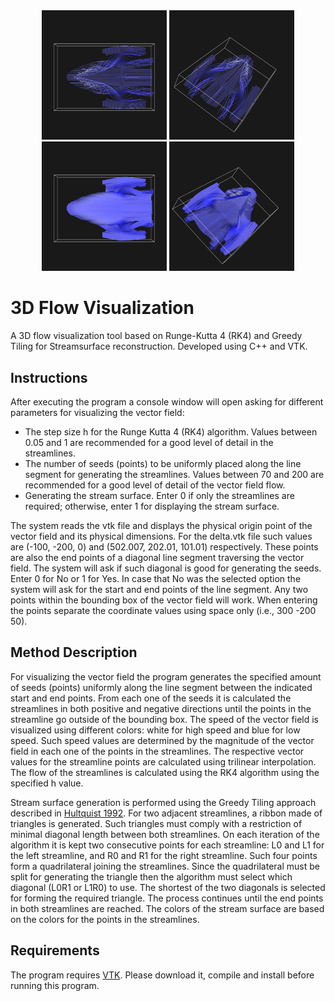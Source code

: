 <div style="text-align:center;">
  <img src="https://github.com/andresbejarano/3DFlowVisualization/blob/master/images/img1.jpg" width="200" />
  <img src="https://github.com/andresbejarano/3DFlowVisualization/blob/master/images/img2.jpg" width="200" />
  <img src="https://github.com/andresbejarano/3DFlowVisualization/blob/master/images/img3.jpg" width="200" />
  <img src="https://github.com/andresbejarano/3DFlowVisualization/blob/master/images/img4.jpg" width="200" />
</div>

# 3D Flow Visualization
A 3D flow visualization tool based on Runge-Kutta 4 (RK4) and Greedy Tiling for Streamsurface reconstruction. Developed using C++ and VTK.

## Instructions
After executing the program a console window will open asking for different parameters for visualizing the vector field:
* The step size h for the Runge Kutta 4 (RK4) algorithm. Values between 0.05 and 1 are recommended for a good level of detail in the streamlines.
* The number of seeds (points) to be uniformly placed along the line segment for generating the streamlines. Values between 70 and 200 are recommended for a good level of detail of the vector field flow.
* Generating the stream surface. Enter 0 if only the streamlines are required; otherwise, enter 1 for displaying the stream surface.

The system reads the vtk file and displays the physical origin point of the vector field and its physical dimensions. For the delta.vtk file such values are (-100, -200, 0) and (502.007, 202.01, 101.01) respectively. These points are also the end points of a diagonal line segment traversing the vector field. The system will ask if such diagonal is good for generating the seeds. Enter 0 for No or 1 for Yes. In case that No was the selected option the system will ask for the start and end points of the line segment. Any two points within the bounding box of the vector field will work. When entering the points separate the coordinate values using space only (i.e., 300 -200 50).

## Method Description
For visualizing the vector field the program generates the specified amount of seeds (points) uniformly along the line segment between the indicated start and end points. From each one of the seeds it is calculated the streamlines in both positive and negative directions until the points in the streamline go outside of the bounding box. The speed of the vector field is visualized using different colors: white for high speed and blue for low speed. Such speed values are determined by the magnitude of the vector field in each one of the points in the streamlines. The respective vector values for the streamline points are calculated using trilinear interpolation. The flow of the streamlines is calculated using the RK4 algorithm using the specified h value.

Stream surface generation is performed using the Greedy Tiling approach described in [Hultquist 1992](http://ieeexplore.ieee.org/document/235211/). For two adjacent streamlines, a ribbon made of triangles is generated. Such triangles must comply with a restriction of minimal diagonal length between both streamlines. On each iteration of the algorithm it is kept two consecutive points for each streamline: L0 and L1 for the left streamline, and R0 and R1 for the right streamline. Such four points form a quadrilateral joining the streamlines. Since the quadrilateral must be split for generating the triangle then the algorithm must select which diagonal (L0R1 or L1R0) to use. The shortest of the two diagonals is selected for forming the required triangle. The process continues until the end points in both streamlines are reached. The colors of the stream surface are based on the colors for the points in the streamlines.

## Requirements
The program requires [VTK](https://www.vtk.org/). Please download it, compile and install before running this program.
